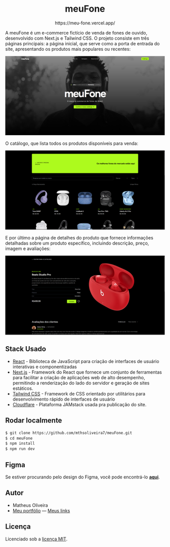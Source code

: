 <h1 align="center">
meuFone
</h1>
<p align="center">
https://meu-fone.vercel.app/
</p>

A meuFone é um e-commerce fictício de venda de fones de ouvido, desenvolvido com Next.js e Tailwind CSS. O projeto consiste em três páginas principais: a página inicial, que serve como a porta de entrada do site, apresentando os produtos mais populares ou recentes:

![screenshot01](https://raw.githubusercontent.com/mthsoliveira7/meuFone/master/public/screenshots/screenshot01.png)

O catálogo, que lista todos os produtos disponíveis para venda:

![screenshot02](https://raw.githubusercontent.com/mthsoliveira7/meuFone/master/public/screenshots/screenshot02.png)

E por último a página de detalhes do produto que fornece informações detalhadas sobre um produto específico, incluindo descrição, preço, imagem e avaliações:

![screenshot03](https://raw.githubusercontent.com/mthsoliveira7/meuFone/master/public/screenshots/screenshot03.png)

## Stack Usado

- [React](https://react.dev) - Biblioteca de JavaScript para criação de interfaces de usuário interativas e componentizadas
- [Next.js](https://nextjs.org/) - Framework do React que fornece um conjunto de ferramentas para facilitar a criação de aplicações web de alto desempenho, permitindo a renderização do lado do servidor e geração de sites estáticos.
- [Tailwind CSS](https://tailwindcss.com) - Framework de CSS orientado por utilitários para desenvolvimento rápido de interfaces de usuário
- [Cloudflare](https://pages.cloudflare.com) - Plataforma JAMstack usada pra publicação do site.

## Rodar localmente

```bash
$ git clone https://github.com/mthsoliveira7/meuFone.git
$ cd meuFone
$ npm install
$ npm run dev
```

## Figma

Se estiver procurando pelo design do Figma, você pode encontrá-lo **[aqui](https://media.tenor.com/CmcVmK0EC0kAAAAC/coming-soon-em-breve.gif)**.

## Autor

- Matheus Oliveira
- [Meu portfólio](https://mths-portfolio-website.pages.dev/) — [Meus links](https://linksta.cc/@mthsoliveira7)

## Licença

Licenciado sob a [licença MIT](https://github.com/mthsoliveira7/meuFone/blob/master/LICENSE).
